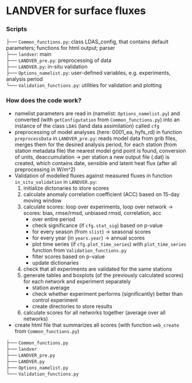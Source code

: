 # LANDVER for surface fluxes


### Scripts
├── `Common_functions.py`: class LDAS_config, that contains default parameters; functions for html output; parser <br>
├── `landver`: main <br>
├── `LANDVER_pre.py`: preprocessing of data<br>
├── `LANDVER.py`: in-situ validation<br>
├── `Options_namelist.py`: user-defined variables, e.g. experiments, analysis period<br>
└── `Validation_functions.py`: utilities for validation and plotting


### How does the code work?
- namelist parameters are read in (namelist: `Options_namelist.py`) and converted (with `getConfigutation` from `Common_functions.py`) into an instance of the class `LDAS` (land data assimilation) called `cfg`
- preprocessing of model analyses (here: 0001_ea, hyfs_rd) in function `preprocessData` in `LANDVER_pre.py`: reads model data from grib files, merges them for the desired analysis period, for each station (from station metadata file) the nearest model grid point is found, conversion of units, deaccumulation -> per station a new output file (.dat) is created, which contains date, sensible and latent heat flux (after all preprocessing in W/m^2)
- Validation of modelled fluxes against measured fluxes in function `in_situ_validation` in `LANDVER.py`:
    1. initialize dictonaries to store scores
    2. calculate anomaly correlation coefficient (ACC) based on 15-day moving window
    3. calculate scores: loop over experiments, loop over network -> scores: bias, rmse/rmsd, unbiased rmsd, correlation, acc
        - over entire period
        - check significance (if `cfg.stat_sig`) based on p-value
        - for every season (from `slist`) -> seasonal scores
        - for every year (in `years.year`) -> annual scores
        - plot time series (if `cfg.plot_time_series`) with `plot_time_series` function from `Validation_functions.py`
        - filter scores based on p-value
        - update dictionaries
    4. check that all experiments are validated for the same stations
    5. generate tables and boxplots (of the previously calculated scores) for each network and experiment separately
        - station average
        - check whether experiment performs (significantly) better than control experiment
        - create directories to store results
    6. calculate scores for all networks together (average over all networks)
- create html file that summarizes all scores (with function `web_create` from `Common_functions.py`)



├── `Common_functions.py` <br>
├── `landver`<br>
├── `LANDVER_pre.py`<br>
├── `LANDVER.py`<br>
├── `Options_namelist.py` <br>
└── `Validation_functions.py`

